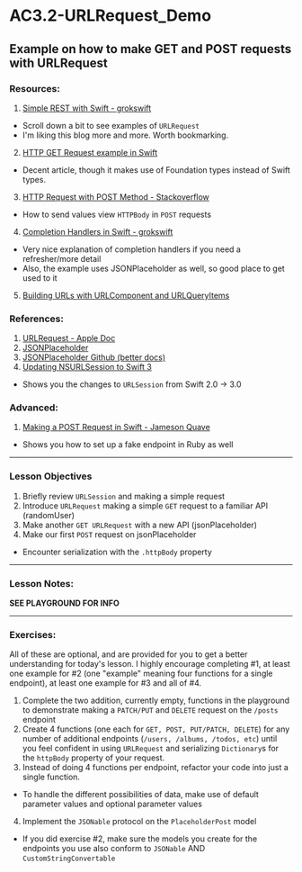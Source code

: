 # AC3.2-URLRequest_Demo
Example on how to make GET and POST requests with URLRequest
---

### Resources:
1. [Simple REST with Swift - grokswift](https://grokswift.com/simple-rest-with-swift/)
  - Scroll down a bit to see examples of `URLRequest`
  - I'm liking this blog more and more. Worth bookmarking. 
2. [HTTP GET Request example in Swift](http://swiftdeveloperblog.com/http-get-request-example-in-swift/)
  - Decent article, though it makes use of Foundation types instead of Swift types. 
3. [HTTP Request with POST Method - Stackoverflow](http://stackoverflow.com/questions/26364914/http-request-in-swift-with-post-method)
  - How to send values view `HTTPBody` in `POST` requests
4. [Completion Handlers in Swift - grokswift](https://grokswift.com/completion-handlers-in-swift/)
  - Very nice explanation of completion handlers if you need a refresher/more detail
  - Also, the example uses JSONPlaceholder as well, so good place to get used to it
5. [Building URLs with URLComponent and URLQueryItems](https://grokswift.com/building-urls/)

### References: 
1. [URLRequest - Apple Doc](https://developer.apple.com/reference/foundation/urlrequest)
2. [JSONPlaceholder](https://jsonplaceholder.typicode.com/)
3. [JSONPlaceholder Github (better docs)](https://github.com/typicode/jsonplaceholder)
4. [Updating NSURLSession to Swift 3](https://grokswift.com/updating-nsurlsession-to-swift-3-0/)
  - Shows you the changes to `URLSession` from Swift 2.0 -> 3.0

### Advanced:
1. [Making a POST Request in Swift - Jameson Quave](http://jamesonquave.com/blog/making-a-post-request-in-swift/)
  - Shows you how to set up a fake endpoint in Ruby as well

---
### Lesson Objectives

1. Briefly review `URLSession` and making a simple request
2. Introduce `URLRequest` making a simple `GET` request to a familiar API (randomUser)
3. Make another `GET URLRequest` with a new API (jsonPlaceholder)
4. Make our first `POST` request on jsonPlaceholder
  - Encounter serialization with the `.httpBody` property
    
---
### Lesson Notes:

**SEE PLAYGROUND FOR INFO**

---
### Exercises:

All of these are optional, and are provided for you to get a better understanding for today's lesson. I highly encourage completing #1, at least one example for #2 (one "example" meaning four functions for a single endpoint), at least one example for #3 and all of #4. 

1. Complete the two addition, currently empty, functions in the playground to demonstrate making a `PATCH/PUT` and `DELETE` request on the `/posts` endpoint
2. Create 4 functions (one each for `GET, POST, PUT/PATCH, DELETE`) for any number of additional endpoints (`/users, /albums, /todos, etc`) until you feel confident in using `URLRequest` and serializing `Dictionary`s for the `httpBody` property of your request. 
3. Instead of doing 4 functions per endpoint, refactor your code into just a single function. 
  - To handle the different possibilities of data, make use of default parameter values and optional parameter values
4. Implement the `JSONable` protocol on the `PlaceholderPost` model
  - If you did exercise #2, make sure the models you create for the endpoints you use also conform to `JSONable` AND `CustomStringConvertable`
